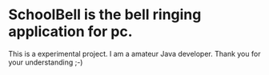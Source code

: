 # SchoolBell is the bell ringing application for pc. 
This is a experimental project.
I am a amateur Java developer.
Thank you for your understanding ;-)
